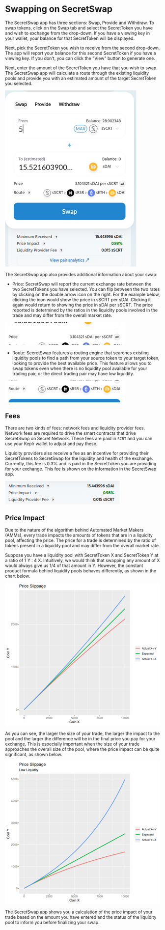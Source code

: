 # Swapping on SecretSwap

The SecretSwap app has three sections: Swap, Provide and Withdraw. To swap tokens, click on the Swap tab and select the SecretToken you have and wish to exchange from the drop-down. If you have a viewing key in your wallet, your balance for that SecretToken will be displayed.

Next, pick the SecretToken you wish to receive from the second drop-down. The app will report your balance for this second SecretToken if you have a viewing key. If you don't, you can click the "View" button to generate one.

Next, enter the amount of the SecretToken you have that you wish to swap. The SecretSwap app will calculate a route through the existing liquidity pools and provide you with an estimated amount of the target SecretToken you selected.

![](swap.png "SecretSwap")

The SecretSwap app also provides additional information about your swap:

- Price: SecretSwap will report the current exchange rate between the two SecretTokens you have selected. You can flip between the two rates by clicking on the double arrow icon on the right. For the example below, clicking the icon would show the price in sSCRT per sDAI. Clicking it again would return to showing the price in sDAI per sSCRT. The price reported is determined by the ratios in the liquidity pools involved in the trade and may differ from the overall market rate. 

![](price.png "price")

- Route: SecretSwap features a routing engine that searches existing liquidity pools to find a path from your source token to your target token, looking to provide the best available price. This feature allows you to swap tokens even when there is no liquidity pool available for your trading pair, or the direct trading pair may have low liquidity.

![](route.png "Route")

## Fees

There are two kinds of fees: network fees and liquidity provider fees. Network fees are required to drive the smart contracts that drive SecretSwap on Secret Network. These fees are paid in `SCRT` and you can use your Keplr wallet to adjust and pay these.

Liquidity providers also receive a fee as an incentive for providing their SecretTokens to SecretSwap for the liquidity and health of the exchange. Currently, this fee is 0.3% and is paid in the SecretToken you are providing for your exchange. This fee is shown on the information in the SecretSwap app.

![](info.png "Info")

## Price Impact

Due to the nature of the algorithm behind Automated Market Makers (AMMs), every trade impacts the amounts of tokens that are in a liquidity pool, affecting the price. The price for a trade is determined by the ratio of tokens present in a liquidity pool and may differ from the overall market rate. 

Suppose you have a liquidity pool with SecretToken X and SecretToken Y at a ratio of 1 Y : 4 X. Intuitively, we would think that swapping any amount of X would always give us 1/4 of that amount in Y. However, the constant product formula behind liquidity pools behaves differently, as shown in the chart below.

![](slip1.png "Slippage1")

As you can see, the larger the size of your trade, the larger the impact to the pool and the larger the difference will be in the final price you pay for your exchange. This is especially important when the size of your trade approaches the overall size of the pool, where the price impact can be quite significant, as shown below.

![](slip2.png "Slippage2")

The SecretSwap app shows you a calculation of the price impact of your trade based on the amount you have entered and the status of the liquidity pool to inform you before finalizing your swap.
